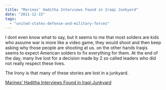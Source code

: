 ```yaml
---
title: "Marines’ Haditha Interviews Found in Iraqi Junkyard"
date: "2011-12-15"
tags: 
  - "united-states-defense-and-military-forces"
---
```


I dont even know what to say, but it seems to me that most solders are kids who assume war is more like a video game, they would shoot and then keep asking why those people are shooting at us. on the other hands Iraqis seems to expect American solders to fix everything for them. At the end of the day, many live lost for a decision made by 2 so called leaders who did not really respect these lives.

The Irony is that many of these stories are lost in a junkyard.

  
[Marines’ Haditha Interviews Found in Iraqi Junkyard](http://www.nytimes.com/2011/12/15/world/middleeast/united-states-marines-haditha-interviews-found-in-iraq-junkyard.html)
